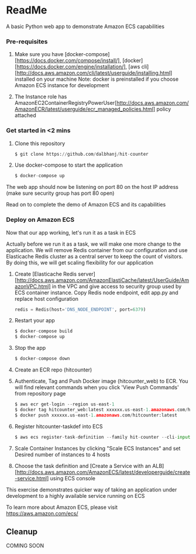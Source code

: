 # ReadMe

A basic Python web app to demonstrate Amazon ECS capabilities

### Pre-requisites
1. Make sure you have [docker-compose][https://docs.docker.com/compose/install/], [docker][https://docs.docker.com/engine/installation/], [aws cli][http://docs.aws.amazon.com/cli/latest/userguide/installing.html] installed on your machine
Note: docker is preinstalled if you choose Amazon ECS instance for development

2. The Instance role has AmazonEC2ContainerRegistryPowerUser[http://docs.aws.amazon.com/AmazonECR/latest/userguide/ecr_managed_policies.html] policy attached

### Get started in <2 mins

1. Clone this repository
    ```python
    $ git clone https://github.com/dalbhanj/hit-counter
    ```
2. Use docker-compose to start the application
    ```python
    $ docker-compose up
    ```
The web app should now be listening on port 80 on the host IP address (make sure security group has port 80 open)

Read on to complete the demo of Amazon ECS and its capabilities 

### Deploy on Amazon ECS

Now that our app working, let's run it as a task in ECS

Actually before we run it as a task, we will make one more change to the application. We will remove Redis container from our configuration and use Elasticache Redis cluster as a central server to keep the count of visitors. By doing this, we will get scaling flexibility for our application

1. Create [Elasticache Redis server][http://docs.aws.amazon.com/AmazonElastiCache/latest/UserGuide/AmazonVPC.html] in the VPC and give access to security group used by ECS container instance. Copy Redis node endpoint, edit app.py and replace host configuration  
    ```python
    redis = Redis(host='DNS_NODE_ENDPOINT', port=6379)
    ```

2. Restart your app
    ```python
    $ docker-compose build
    $ docker-compose up
    ```
3. Stop the app
    ```python
    $ docker-compose down
    ```

4. Create an ECR repo (hitcounter)

5. Authenticate, Tag and Push Docker image (hitcounter_web) to ECR. You will find relevant commands when you click 'View Push Commands' from repository page
    ```python
    $ aws ecr get-login --region us-east-1
    $ docker tag hitcounter_web:latest xxxxxx.us-east-1.amazonaws.com/hitcounter:latest
    $ docker push xxxxxx.us-east-1.amazonaws.com/hitcounter:latest
    ```

6. Register hitcounter-taskdef into ECS
    ```python
    $ aws ecs register-task-definition --family hit-counter --cli-input-json file://hitcounter-taskdef.json 
    ```
7. Scale Container Instances by clicking "Scale ECS Instances" and set Desired number of instances to 4 hosts

8. Choose the task definition and [Create a Service with an ALB][http://docs.aws.amazon.com/AmazonECS/latest/developerguide/create-service.html] using ECS console

This exercise demonstrates quicker way of taking an application under development to a highly available service running on ECS 

To learn more about Amazon ECS, please visit https://aws.amazon.com/ecs/

## Cleanup
COMING SOON



